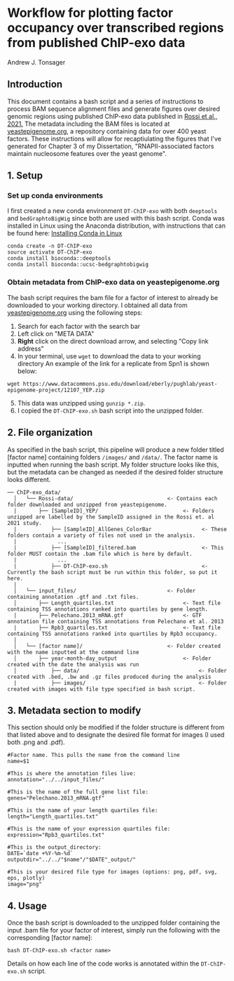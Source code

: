 # Workflow for plotting factor occupancy over transcribed regions from published ChIP-exo data
Andrew J. Tonsager
## Introduction
This document contains a bash script and a series of instructions to process BAM sequence alignment files and generate figures over desired genomic regions using published ChIP-exo data published in [Rossi et al., 2021.](https://pubmed.ncbi.nlm.nih.gov/33692541/) The metadata including the BAM files is located at [yeastepigenome.org](http://yeastepigenome.org/), a repository containing data for over 400 yeast factors. These instructions will allow for recaptiulating the figures that I've generated for Chapter 3 of my Dissertation, "RNAPII-associated factors maintain nucleosome features over the yeast genome".
## 1. Setup
### Set up conda environments
I first created a new conda environment `DT-ChIP-exo` with both `deeptools` and `bedGraphtoBigWig` since both are used with this bash script. Conda was installed in Linux using the Anaconda distribution, with instructions that can be found here: [Installing Conda in Linux](https://conda.io/projects/conda/en/latest/user-guide/install/linux.html)
```
conda create -n DT-ChIP-exo
source activate DT-ChIP-exo
conda install bioconda::deeptools
conda install bioconda::ucsc-bedgraphtobigwig
```
### Obtain metadata from ChIP-exo data on yeastepigenome.org
The bash script requires the bam file for a factor of interest to already be downloaded to your working directory. I obtained all data from [yeastepigenome.org](http://yeastepigenome.org/) using the following steps:
1. Search for each factor with the search bar
2. Left click on "META DATA"
3. **Right** click on the direct download arrow, and selecting "Copy link address"
4. In your terminal, use `wget` to download the data to your working directory
An example of the link for a replicate from Spn1 is shown below:
```
wget https://www.datacommons.psu.edu/download/eberly/pughlab/yeast-epigenome-project/12107_YEP.zip
```
5. This data was unzipped using `gunzip *.zip`.
6. I copied the `DT-ChIP-exo.sh` bash script into the unzipped folder.
   
## 2. File organization
As specified in the bash script, this pipeline will produce a new folder titled [factor name] containing folders `/images/` and `/data/`. The factor name is inputted when running the bash script. My folder structure looks like this, but the metadata can be changed as needed if the desired folder structure looks different.
```
── ChIP-exo_data/
  │   └── Rossi-data/                              <- Contains each folder downloaded and unzipped from yeastepigenome.
  |       ├── [SampleID]_YEP/                           <- Folders unzipped are labelled by the SampleID assigned in the Rossi et. al 2021 study.
  |           ├── [SampleID]_AllGenes_ColorBar                <- These folders contain a variety of files not used in the analysis.
  |             ...
  |           ├── [SampleID]_filtered.bam                     <- This folder MUST contain the .bam file which is here by default.
  |             ...
  |           ├── DT-ChIP-exo.sh                              <- Currently the bash script must be run within this folder, so put it here.
  |
  │   └── input_files/                             <- Folder containing annotation .gtf and .txt files.
  │       ├── Length_quartiles.txt                      <- Text file containing TSS annotations ranked into quartiles by gene length.
  |       ├── Pelechano.2013_mRNA.gtf                   <- GTF annotation file containing TSS annotations from Pelechano et al. 2013
  |       ├── Rpb3_quartiles.txt                        <- Text file containing TSS annotations ranked into quartiles by Rpb3 occupancy.
  |
  │   └── [factor name]/                           <- Folder created with the name inputted at the command line
  │       ├── year-month-day_output                     <- Folder created with the date the analysis was run
  │           ├── data/                                      <- Folder created with .bed, .bw and .gz files produced during the analysis
  |           ├── images/                                    <- Folder created with images with file type specified in bash script.
```

## 3. Metadata section to modify
This section should only be modified if the folder structure is different from that listed above and to designate the desired file format for images (I used both .png and .pdf).
```
#Factor name. This pulls the name from the command line
name=$1

#This is where the annotation files live:
annotation="../../input_files/"

#This is the name of the full gene list file:
genes="Pelechano.2013_mRNA.gtf"

#This is the name of your length quartiles file:
length="Length_quartiles.txt"

#This is the name of your expression quartiles file:
expression="Rpb3_quartiles.txt"

#This is the output_directory:
DATE=`date +%Y-%m-%d`
outputdir="../../"$name"/"$DATE"_output/"

#This is your desired file type for images (options: png, pdf, svg, eps, plotly)
image="png"
```

## 4. Usage
Once the bash script is downloaded to the unzipped folder containing the input .bam file for your factor of interest, simply run the following with the corresponding [factor name]:
```
bash DT-ChIP-exo.sh <factor name>
```
Details on how each line of the code works is annotated within the `DT-ChIP-exo.sh` script.
